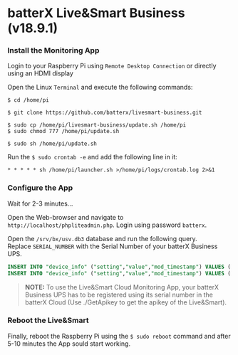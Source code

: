 # batterX Live&Smart Business (v18.9.1)

### Install the Monitoring App

Login to your Raspberry Pi using `Remote Desktop Connection` or directly using an HDMI display

Open the Linux `Terminal` and execute the following commands:

```
$ cd /home/pi

$ git clone https://github.com/batterx/livesmart-business.git

$ sudo cp /home/pi/livesmart-business/update.sh /home/pi
$ sudo chmod 777 /home/pi/update.sh

$ sudo sh /home/pi/update.sh
```

Run the `$ sudo crontab -e` and add the following line in it:

```
* * * * * sh /home/pi/launcher.sh >/home/pi/logs/crontab.log 2>&1
```

### Configure the App

Wait for 2-3 minutes...

Open the Web-browser and navigate to `http://localhost/phpliteadmin.php`. Login using password `batterx`.

Open the `/srv/bx/usv.db3` database and run the following query.  
Replace `SERIAL_NUMBER` with the Serial Number of your batterX Business UPS.

```sql
INSERT INTO "device_info" ("setting","value","mod_timestamp") VALUES ('device_serial_number','SERIAL_NUMBER',CURRENT_TIMESTAMP);
INSERT INTO "device_info" ("setting","value","mod_timestamp") VALUES ('device_model','batterX BS',CURRENT_TIMESTAMP);
```

> **NOTE:** To use the Live&Smart Cloud Monitoring App, your batterX Business UPS has to be registered using its serial number in the batterX Cloud (Use ./GetApikey to get the apikey of the Live&Smart).

### Reboot the Live&Smart

Finally, reboot the Raspberry Pi using the `$ sudo reboot` command and after 5-10 minutes the App sould start working.
